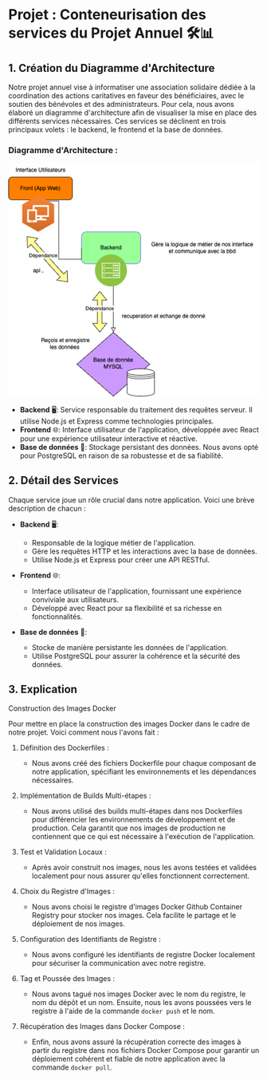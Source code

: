 # Projet : Conteneurisation des services du Projet Annuel 🛠️📊

## 1. Création du Diagramme d'Architecture

Notre projet annuel vise à informatiser une association solidaire dédiée à la coordination des actions caritatives en faveur des bénéficiaires, avec le soutien des bénévoles et des administrateurs. Pour cela, nous avons élaboré un diagramme d'architecture afin de visualiser la mise en place des différents services nécessaires. Ces services se déclinent en trois principaux volets : le backend, le frontend et la base de données.

### Diagramme d'Architecture :
![Diagramme d'Architecture](Docker.png)
- **Backend** 🖥️: Service responsable du traitement des requêtes serveur. Il utilise Node.js et Express comme technologies principales.
- **Frontend** 🌐: Interface utilisateur de l'application, développée avec React pour une expérience utilisateur interactive et réactive.
- **Base de données** 💾: Stockage persistant des données. Nous avons opté pour PostgreSQL en raison de sa robustesse et de sa fiabilité.

## 2. Détail des Services

Chaque service joue un rôle crucial dans notre application. Voici une brève description de chacun :

- **Backend** 🖥️:
  - Responsable de la logique métier de l'application.
  - Gère les requêtes HTTP et les interactions avec la base de données.
  - Utilise Node.js et Express pour créer une API RESTful.

- **Frontend** 🌐:
  - Interface utilisateur de l'application, fournissant une expérience conviviale aux utilisateurs.
  - Développé avec React pour sa flexibilité et sa richesse en fonctionnalités.

- **Base de données** 💾:
  - Stocke de manière persistante les données de l'application.
  - Utilise PostgreSQL pour assurer la cohérence et la sécurité des données.

## 3. Explication

Construction des Images Docker

Pour mettre en place la construction des images Docker dans le cadre de notre projet. Voici comment nous l'avons fait :

1. Définition des Dockerfiles :
   - Nous avons créé des fichiers Dockerfile pour chaque composant de notre application, spécifiant les environnements et les dépendances nécessaires.

2. Implémentation de Builds Multi-étapes :
   - Nous avons utilisé des builds multi-étapes dans nos Dockerfiles pour différencier les environnements de développement et de production. Cela garantit que nos images de production ne contiennent que ce qui est nécessaire à l'exécution de l'application.

3. Test et Validation Locaux :
   - Après avoir construit nos images, nous les avons testées et validées localement pour nous assurer qu'elles fonctionnent correctement.

4. Choix du Registre d'Images :
   - Nous avons choisi le registre d'images Docker Github Container Registry pour stocker nos images. Cela facilite le partage et le déploiement de nos images.

5. Configuration des Identifiants de Registre :
   - Nous avons configuré les identifiants de registre Docker localement pour sécuriser la communication avec notre registre.

6. Tag et Poussée des Images :
   - Nous avons tagué nos images Docker avec le nom du registre, le nom du dépôt et un nom. Ensuite, nous les avons poussées vers le registre à l'aide de la commande `docker push` et le nom.

7. Récupération des Images dans Docker Compose :
   - Enfin, nous avons assuré la récupération correcte des images à partir du registre dans nos fichiers Docker Compose pour garantir un déploiement cohérent et fiable de notre application avec la commande `docker pull`.


